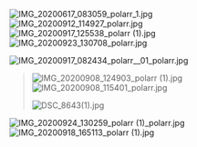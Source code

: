 ![IMG_20200617_083059_polarr_1.jpg](https://cdn.nlark.com/yuque/0/2020/jpeg/296173/1600949028778-25300450-bf3c-48fb-a4ad-b039e452d22f.jpeg#height=3456&id=pgorY&name=IMG_20200617_083059_polarr_1.jpg&originHeight=3456&originWidth=3456&originalType=binary&ratio=1&size=2904338&status=done&style=none&width=3456)<br />![IMG_20200912_114927_polarr.jpg](https://cdn.nlark.com/yuque/0/2020/jpeg/296173/1600949223484-08acb0c1-ce99-4e04-9cdb-18eeaed205a9.jpeg#height=4000&id=YCSMp&name=IMG_20200912_114927_polarr.jpg&originHeight=4000&originWidth=1824&originalType=binary&ratio=1&size=1766631&status=done&style=none&width=1824)<br />![IMG_20200917_125538_polarr (1).jpg](https://cdn.nlark.com/yuque/0/2020/jpeg/296173/1600949078014-13f1c8da-c53c-494f-9f57-f05a81d6e053.jpeg#height=4000&id=NH2gC&name=IMG_20200917_125538_polarr%20%281%29.jpg&originHeight=4000&originWidth=3000&originalType=binary&ratio=1&size=1016329&status=done&style=none&width=3000)<br />![IMG_20200923_130708_polarr.jpg](https://cdn.nlark.com/yuque/0/2020/jpeg/296173/1600949044695-8833ece8-f74f-4e13-b1cd-9c547f0c9879.jpeg#height=2897&id=WRVEE&name=IMG_20200923_130708_polarr.jpg&originHeight=2897&originWidth=2866&originalType=binary&ratio=1&size=3717956&status=done&style=none&width=2866)




![IMG_20200917_082434_polarr__01_polarr.jpg](https://cdn.nlark.com/yuque/0/2020/jpeg/296173/1600949375763-fc113370-7e5a-4962-be9b-6de166028a26.jpeg#height=3000&id=S5Z7J&name=IMG_20200917_082434_polarr__01_polarr.jpg&originHeight=3000&originWidth=2770&originalType=binary&ratio=1&size=4221842&status=done&style=none&width=2770)

> ![IMG_20200908_124903_polarr (1).jpg](https://cdn.nlark.com/yuque/0/2020/jpeg/296173/1600949412053-666b8ff1-8099-41bb-a458-18b8b5d7383c.jpeg#height=1824&id=H4I0x&name=IMG_20200908_124903_polarr%20%281%29.jpg&originHeight=1824&originWidth=4000&originalType=binary&ratio=1&size=2780284&status=done&style=none&width=4000)
> ![IMG_20200908_115401_polarr.jpg](https://cdn.nlark.com/yuque/0/2020/jpeg/296173/1600949435420-6ee24d79-ac6c-4228-959b-61c425063bae.jpeg#height=1824&id=ZhLFc&name=IMG_20200908_115401_polarr.jpg&originHeight=1824&originWidth=4000&originalType=binary&ratio=1&size=1865208&status=done&style=none&width=4000)
> 
> ![DSC_8643(1).jpg](https://cdn.nlark.com/yuque/0/2020/jpeg/296173/1600949245233-53551f75-c19c-4d82-9b95-25657e0703d0.jpeg#height=3212&id=K4Z5z&name=DSC_8643%281%29.jpg&originHeight=3212&originWidth=4283&originalType=binary&ratio=1&size=5156225&status=done&style=none&width=4283)


![IMG_20200924_130259_polarr (1)_polarr.jpg](https://cdn.nlark.com/yuque/0/2020/jpeg/296173/1600962812168-d2537c60-3b0c-4967-ae73-f3b324953c86.jpeg#height=1824&id=YHule&name=IMG_20200924_130259_polarr%20%281%29_polarr.jpg&originHeight=1824&originWidth=4000&originalType=binary&ratio=1&size=4445485&status=done&style=none&width=4000)<br />![IMG_20200918_165113_polarr (1).jpg](https://cdn.nlark.com/yuque/0/2020/jpeg/296173/1600949059777-8326333a-ac30-440d-add4-ca4569d07fac.jpeg#height=3456&id=CXVKA&name=IMG_20200918_165113_polarr%20%281%29.jpg&originHeight=3456&originWidth=3456&originalType=binary&ratio=1&size=3763981&status=done&style=none&width=3456)
